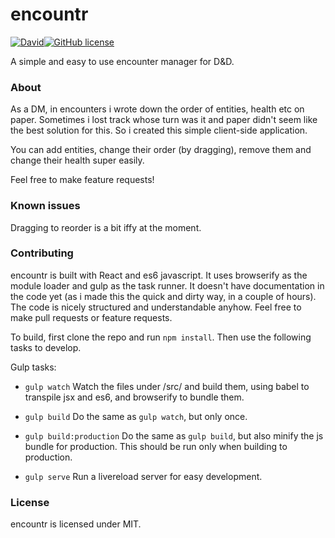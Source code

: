 encountr
========
[![David](https://img.shields.io/david/Tankenstein/encountr.svg?style=flat-square)]()[![GitHub license](https://img.shields.io/github/license/Tankenstein/encountr.svg?style=flat-square)]()

A simple and easy to use encounter manager for D&D.

### About

As a DM, in encounters i wrote down the order of entities, health etc on paper. Sometimes i lost track whose turn was it and paper didn't seem like the best solution for this. So i created this simple client-side application.

You can add entities, change their order (by dragging), remove them and change their health super easily.

Feel free to make feature requests!

### Known issues

Dragging to reorder is a bit iffy at the moment.

### Contributing

encountr is built with React and es6 javascript. It uses browserify as the module loader and gulp as the task runner. It doesn't have documentation in the code yet (as i made this the quick and dirty way, in a couple of hours). The code is nicely structured and understandable anyhow. Feel free to make pull requests or feature requests.

To build, first clone the repo and run `npm install`. Then use the following tasks to develop.

Gulp tasks:
+ `gulp watch`
  Watch the files under /src/ and build them, using babel to transpile jsx and es6, and browserify to bundle them.

+ `gulp build`
  Do the same as `gulp watch`, but only once.

+ `gulp build:production`
  Do the same as `gulp build`, but also minify the js bundle for production. This should be run only when building to production.

+ `gulp serve`
  Run a livereload server for easy development.

### License

encountr is licensed under MIT.